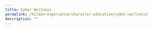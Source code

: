 ```yaml
---
title: Cyber Wellness
permalink: /hildan-experience/character-education/cyber-wellness/
description: ""
---
```

